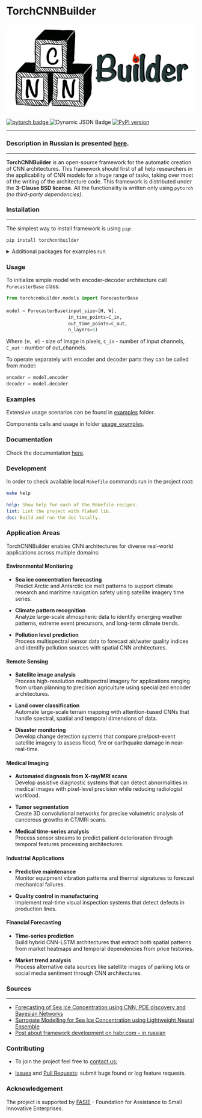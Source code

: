 # TorchCNNBuilder
<p align="center">

<img src=".docs/media/logo_transparent_h.PNG" width="600">
</p>

<div id="badges">
    <a href="https://pytorch.org/">
        <img src="https://img.shields.io/badge/pytorch-CB2C31?style=flat&logo=pytorch&logoColor=white" alt="pytorch badge"/>
    </a>
    <img alt="Dynamic JSON Badge" src="https://img.shields.io/pypi/pyversions/torch">
    <a href="https://badge.fury.io/py/torchcnnbuilder">
        <img src="https://badge.fury.io/py/torchcnnbuilder.svg" alt="PyPI version" height="18">
    </a>
</div>

---
### Description in Russian is presented [here](README_RU.md).

---

**TorchCNNBuilder** is an open-source framework for the automatic creation of CNN architectures. 
This framework should first of all help researchers in the applicability of CNN models for a 
huge range of tasks, taking over most of the writing of the architecture code. 
This framework is distributed under the **3-Clause BSD license**. All the functionality is written 
only using `pytorch` *(no third-party dependencies)*.

### Installation

---
The simplest way to install framework is using `pip`:
```
pip install torchcnnbuilder
```

<details><summary>Additional packages for examples run</summary>

Please note that when running examples from the [examples](examples) folder, 
additional libraries are used to visualize and generate the dataset:

```
pip install numpy
pip install pytorch_msssim
pip install matplotlib
pip install tqdm
```

They are not required for the library to work, so their installation is optional.

</details>

### Usage

To initialize simple model with encoder-decoder architecture call ```ForecasterBase``` class:
```python
from torchcnnbuilder.models import ForecasterBase

model = ForecasterBase(input_size=[H, W],
                       in_time_points=C_in,
                       out_time_points=C_out,
                       n_layers=5)
```
Where ```[H, W]``` - size of image in pixels, ```C_in``` - number of input channels, ```C_out``` - number of out_channels. 

To operate separately with encoder and decoder parts they can be called from model:
```python
encoder = model.encoder
decoder = model.decoder
```

### Examples

Extensive usage scenarios can be found in [examples](examples) folder.

Components calls and usage in folder [usage_examples](examples/usage_examples).


### Documentation 

Check the documentation [here](https://chrislisbon.github.io/TorchCNNBuilder/torchcnnbuilder.html). 

### Development 

In order to check available local `Makefile` commands run in the project root: 
```sh
make help
```
```yaml
help: Show help for each of the Makefile recipes.
lint: Lint the project with flake8 lib.
doc: Build and run the doc locally.
```

### Application Areas

TorchCNNBuilder enables CNN architectures for diverse real-world applications across multiple domains:

#### Environmental Monitoring

- **Sea ice concentration forecasting**  
  Predict Arctic and Antarctic ice melt patterns to support climate research and maritime navigation safety using satellite imagery time series.

- **Climate pattern recognition**  
  Analyze large-scale atmospheric data to identify emerging weather patterns, extreme event precursors, and long-term climate trends.

- **Pollution level prediction**  
  Process multispectral sensor data to forecast air/water quality indices and identify pollution sources with spatial CNN architectures.

#### Remote Sensing

- **Satellite image analysis**  
  Process high-resolution multispectral imagery for applications ranging from urban planning to precision agriculture using specialized encoder architectures.

- **Land cover classification**  
  Automate large-scale terrain mapping with attention-based CNNs that handle spectral, spatial and temporal dimensions of data.

- **Disaster monitoring**  
  Develop change detection systems that compare pre/post-event satellite imagery to assess flood, fire or earthquake damage in near-real-time.


#### Medical Imaging

- **Automated diagnosis from X-ray/MRI scans**  
  Develop assistive diagnostic systems that can detect abnormalities in medical images with pixel-level precision while reducing radiologist workload.

- **Tumor segmentation**  
  Create 3D convolutional networks for precise volumetric analysis of cancerous growths in CT/MRI scans.

- **Medical time-series analysis**  
  Process sensor streams to predict patient deterioration through temporal features processing architectures.

#### Industrial Applications

- **Predictive maintenance**  
  Monitor equipment vibration patterns and thermal signatures to forecast mechanical failures.

- **Quality control in manufacturing**  
  Implement real-time visual inspection systems that detect defects in production lines.


#### Financial Forecasting

- **Time-series prediction**  
  Build hybrid CNN-LSTM architectures that extract both spatial patterns from market heatmaps and temporal dependencies from price histories.

- **Market trend analysis**  
  Process alternative data sources like satellite images of parking lots or social media sentiment through CNN architectures.

### Sources

---
- [Forecasting of Sea Ice Concentration using CNN, PDE discovery and Bayesian Networks](https://www.sciencedirect.com/science/article/pii/S1877050923020094)
- [Surrogate Modelling for Sea Ice Concentration using Lightweight Neural Ensemble](https://arxiv.org/abs/2312.04330)
- [Post about framework development on habr.com - in russian](https://habr.com/ru/companies/selectel/articles/818649/)


### Contributing

- To join the project feel free to [contact us](mailto:jul.borisova@itmo.ru);

- [Issues](https://github.com/ChrisLisbon/TorchCNNBuilder/issues) and 
[Pull Requests](https://github.com/ChrisLisbon/TorchCNNBuilder/pulls): submit bugs found or log feature requests.

### Acknowledgement

The project is supported by [FASIE](https://fasie.ru/) - Foundation for Assistance to Small Innovative Enterprises.